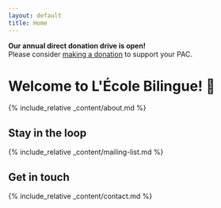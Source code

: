 ```yaml
---
layout: default
title: Home
---
```


<div class="message-highlight">
  <strong>Our annual direct donation drive is open!</strong><br>Please consider <a href="/donate" target="_blank">making a donation</a> to support your PAC.
</div>

# Welcome to L'École Bilingue! 👋

{% include_relative _content/about.md %}

## Stay in the loop
{% include_relative _content/mailing-list.md %}

## Get in touch
{% include_relative _content/contact.md %}